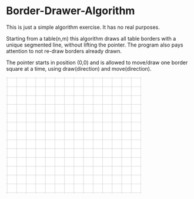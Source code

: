 # Border-Drawer-Algorithm

This is just a simple algorithm exercise. It has no real purposes.

Starting from a table(n,m) this algorithm draws all table borders with a unique segmented line, without lifting the pointer. The program also pays attention to not re-draw borders already drawn.

The pointer starts in position (0,0) and is allowed to move/draw one border square at a time, using draw(direction) and move(direction).


![Input](input.png)
